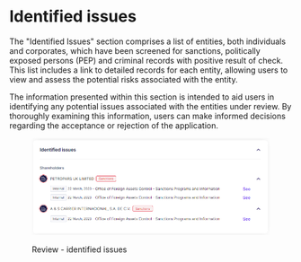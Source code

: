 # Identified issues

The "Identified Issues" section comprises a list of entities, both individuals and corporates, which have been screened for sanctions, politically exposed persons (PEP) and criminal records with positive result of check. This list includes a link to detailed records for each entity, allowing users to view and assess the potential risks associated with the entity.

The information presented within this section is intended to aid users in identifying any potential issues associated with the entities under review. By thoroughly examining this information, users can make informed decisions regarding the acceptance or rejection of the application.

<figure><img src="../../.gitbook/assets/CC_identified_issues.png" alt="Review - identified issues"><figcaption><p>Review - identified issues</p></figcaption></figure>
